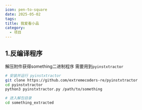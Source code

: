 ```yaml
---
icon: pen-to-square
date: 2025-05-02
tags: 
title: 我爱看小品
category:
  - 项目
---
```

## 1.反编译程序
解压附件获得something二进制程序
需要用到`pyinstxtractor`

```bash
# 安装并运行 pyinstxtractor
git clone https://github.com/extremecoders-re/pyinstxtractor
cd pyinstxtractor
python3 pyinstxtractor.py /path/to/something

# 进入解包目录
cd something_extracted
```

